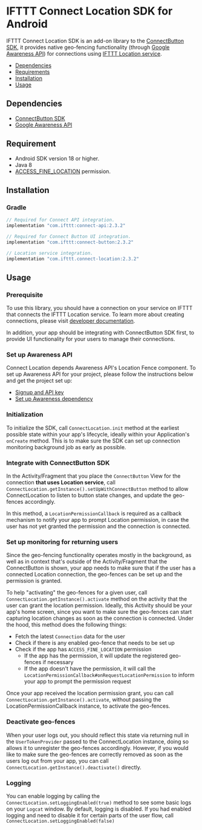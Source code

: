 # IFTTT Connect Location SDK for Android

IFTTT Connect Location SDK is an add-on library to the [ConnectButton SDK](https://github.com/IFTTT/ConnectSDK-Android/blob/master/README.md), it provides native geo-fencing functionality (through [Google Awareness API](https://developers.google.com/awareness)) for connections using [IFTTT Location service](https://ifttt.com/location).

* [Dependencies](#)
* [Requirements](#)
* [Installation](#)
* [Usage](#)

## Dependencies
* [ConnectButton SDK](https://github.com/IFTTT/ConnectSDK-Android)
* [Google Awareness API](https://developers.google.com/awareness)

## Requirement
* Android SDK version 18 or higher.
* Java 8
* [ACCESS_FINE_LOCATION](https://developer.android.com/reference/android/Manifest.permission#ACCESS_FINE_LOCATION) permission.

## Installation
### Gradle
```groovy
// Required for Connect API integration.
implementation "com.ifttt:connect-api:2.3.2"

// Required for Connect Button UI integration.
implementation "com.ifttt:connect-button:2.3.2"

// Location service integration. 
implementation "com.ifttt.connect-location:2.3.2"
```

## Usage
### Prerequisite
To use this library, you should have a connection on your service on IFTTT that connects the IFTTT Location service. To learn more about creating connections, please visit [developer documentation](https://platform.ifttt.com/docs/connections).

In addition, your app should be integrating with ConnectButton SDK first, to provide UI functionality for your users to manage their connections.
### Set up Awareness API
Connect Location depends Awareness API's Location Fence component. To set up Awareness API for your project, please follow the instructions below and get the project set up:
* [Signup and API key](https://developers.google.com/awareness/android-api/get-a-key)
* [Set up Awareness dependency](https://developers.google.com/awareness/android-api/get-started)

### Initialization
To initialize the SDK, call `ConnectLocation.init` method at the earliest possible state within your app's lifecycle, ideally within your Application's `onCreate` method. This is to make sure the SDK can set up connection monitoring background job as early as possible.

### Integrate with ConnectButton SDK
In the Activity/Fragment that you place the `ConnectButton` View for the connection **that uses Location service**, call `ConnectLocation.getInstance().setUpWithConnectButton` method to allow ConnectLocation to listen to button state changes, and update the geo-fences accordingly.

In this method, a `LocationPermissionCallback` is required as a callback mechanism to notify your app to prompt Location permission, in case the user has not yet granted the permission and the connection is connected.

### Set up monitoring for returning users
Since the geo-fencing functionality operates mostly in the background, as well as in context that's outside of the Activity/Fragment that the ConnectButton is shown, your app needs to make sure that if the user has a connected Location connection, the geo-fences can be set up and the permission is granted.

To help "activating" the geo-fences for a given user, call `ConnectLocation.getInstance().activate` method on the activity that the user can grant the location permission. Ideally, this Activity should be your app's home screen, since you want to make sure the geo-fences can start capturing location changes as soon as the connection is connected. Under the hood, this method does the following things:
* Fetch the latest `Connection` data for the user
* Check if there is any enabled geo-fence that needs to be set up
* Check if the app has `ACCESS_FINE_LOCATION` permission
  * If the app has the permission, it will update the registered geo-fences if necessary
  * If the app doesn't have the permission, it will call the `LocationPermissionCallback#onRequestLocationPermission` to inform your app to prompt the permission request

Once your app received the location permission grant, you can call `ConnectLocation.getInstance().activate`, without passing the LocationPermissionCallback instance, to activate the geo-fences.

### Deactivate geo-fences
When your user logs out, you should reflect this state via returning null in the `UserTokenProvider` passed to the ConnectLocation instance, doing so allows it to unregister the geo-fences accordingly. However, if you would like to make sure the geo-fences are correctly removed as soon as the users log out from your app, you can call `ConnectLocation.getInstance().deactivate()` directly.

### Logging
You can enable logging by calling the `ConnectLocation.setLoggingEnabled(true)` method to see some basic logs on your `Logcat` window. By default, logging is disabled. If you had enabled logging and need to disable it for certain parts of the user flow, call `ConnectLocation.setLoggingEnabled(false)`
